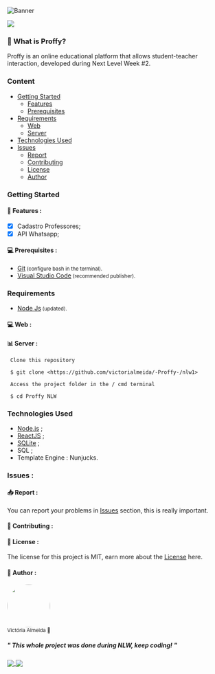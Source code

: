 ![Banner](https://user-images.githubusercontent.com/54548466/89668368-02bee800-d8b4-11ea-87fa-707f10720039.jpg)

<a href="https://github.com/victorialmeida/-Proffy-/blob/master/LICENSE.md">
<img src="https://img.shields.io/static/v1?label=License&message=MIT&color=1A1818&style=for-the-badge&logo=github"/>
</a>

### 👀 What is Proffy? 

Proffy is an online educational platform that allows student-teacher interaction, developed during Next Level Week #2.</p>

### Content
* [Getting Started](#Getting-Started-)
    * [Features](#Features)
    * [Prerequisites](#Prerequisites)
* [Requirements](#Requirements)
    * [Web](#Web)
    * [Server](#Server)
* [Technologies Used](#TechnologiesUsed)
* [Issues](#Issues-)
    * [Report](#Report)
    * [Contributing](#Contributing-)
    * [License](#License-)
    * [Author](#Author-)


### Getting Started

#### 📑 Features :
- [X] Cadastro Professores;
- [X] API Whatsapp;

#### 💻 Prerequisites :
* <a href="https://git-scm.com">Git</a><small>   (configure bash in the terminal).</small>
* <a href="https://code.visualstudio.com">Visual Studio Code</a><small>   (recommended publisher).</small>


### Requirements
* <a href="https://nodejs.org/en/">Node Js</a><small>   (updated).</small>

#### 💻 Web :

#### 📊 Server :
```
 Clone this repository

 $ git clone <https://github.com/victorialmeida/-Proffy-/nlw1>

 Access the project folder in the / cmd terminal
 
 $ cd Proffy NLW
```

### Technologies Used 

- [Node.js](https://nodejs.org/en/) ;
- [ReactJS](https://pt-br.reactjs.org/) ;
- [SQLite](https://www.sqlite.org/index.html) ;
- SQL ;
- Template Engine : Nunjucks.


### Issues :

#### 📥 Report :

You can report your problems in <a href="https://github.com/victorialmeida/-Proffy-/issues">Issues</a> section, this is really important.

#### 🤝 Contributing :

#### 📑 License :


The license for this project is MIT, earn more about the <a href="https://github.com/victorialmeida/-Proffy-/blob/master/LICENSE.md">License</a> here.

#### 🧠 Author :
 <img style="border-radius: 50%;" src="https://avatars2.githubusercontent.com/u/54548466?s=460&u=5fdbdf9c3f26222b533ff0bf614cd39e96ae0cab&v=4" width="100px;" alt=""/>
 <br /> 
 <sub>Victória Almeida 💜</sub>

 ##### " This whole project was done during NLW, keep coding! " 
 <a href="https://www.linkedin.com/in/victória-almeida-5293321a4/">
<img align="center" src="https://img.shields.io/static/v1?label=&message=Linkedin&color=3D008A&style=for-the-badge&logo=linkedin"/>
</a>
<a href="https://victoriaalmeida.myportfolio.com/">
<img align="center" src="https://img.shields.io/static/v1?label=&message=Portfolio&color=1A1818&style=for-the-badge&logo=adobe"/>
</a>